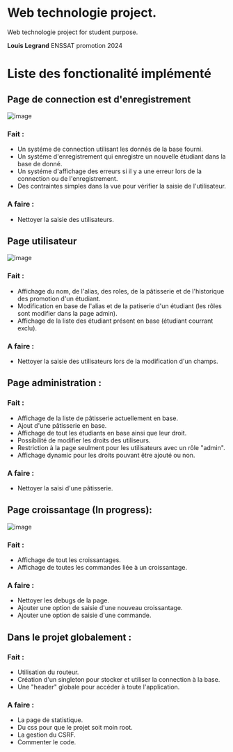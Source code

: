 # Web technologie project.

Web technologie project for student purpose.

**Louis Legrand** ENSSAT promotion 2024

# Liste des fonctionalité implémenté

## Page de connection est d'enregistrement

![image](https://user-images.githubusercontent.com/61364945/162048557-3f036d23-9ac2-474d-b80a-03d871e3e498.png)

### Fait :
 - Un systéme de connection utilisant les donnés de la base fourni.
 - Un systéme d'enregistrement qui enregistre un nouvelle étudiant dans la base de donné.
 - Un systéme d'affichage des erreurs si il y a une erreur lors de la connection ou de l'enregistrement.
 - Des contraintes simples dans la vue pour vérifier la saisie de l'utilisateur.

### A faire :
 - Nettoyer la saisie des utilisateurs.

## Page utilisateur

![image](https://user-images.githubusercontent.com/61364945/162048864-4f7cccff-967b-4f44-9e8a-f3f6119b4253.png)


### Fait :
  - Affichage du nom, de l'alias, des roles, de la pâtisserie et de l'historique des promotion d'un étudiant.
  - Modification en base de l'alias et de la patiserie d'un étudiant (les rôles sont modifier dans la page admin).
  - Affichage de la liste des étudiant présent en base (étudiant courrant exclu).

### A faire :
  - Nettoyer la saisie des utilisateurs lors de la modification d'un champs.

## Page administration :

### Fait :
  - Affichage de la liste de pâtisserie actuellement en base.
  - Ajout d'une pâtisserie en base.
  - Affichage de tout les étudiants en base ainsi que leur droit.
  - Possibilité de modifier les droits des utiliseurs.
  - Restriction à la page seulment pour les utilisateurs avec un rôle "admin".
  - Affichage dynamic pour les droits pouvant être ajouté ou non.

### A faire :
  - Nettoyer la saisi d'une pâtisserie.

## Page croissantage (In progress):

![image](https://user-images.githubusercontent.com/61364945/162050349-2a8371d7-8c5c-40a6-a63b-9b46a6aab785.png)

### Fait :
 - Affichage de tout les croissantages.
 - Affichage de toutes les commandes liée à un croissantage.

### A faire :
 - Nettoyer les debugs de la page.
 - Ajouter une option de saisie d'une nouveau croissantage.
 - Ajouter une option de saisie d'une commande.

## Dans le projet globalement :

### Fait :
  - Utilisation du routeur.
  - Création d'un singleton pour stocker et utiliser la connection à la base.
  - Une "header" globale pour accéder à toute l'application.

### A faire :
  - La page de statistique.
  - Du css pour que le projet soit moin root.
  - La gestion du CSRF.
  - Commenter le code.
